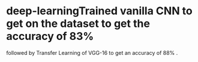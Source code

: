 # deep-learningTrained vanilla CNN to get on the dataset to get the accuracy of 83% 
followed by Transfer Learning of VGG-16 to get an accuracy of 88% .
